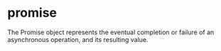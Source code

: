 # promise
The Promise object represents the eventual completion or failure of an asynchronous operation, and its resulting value.
